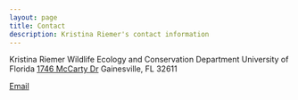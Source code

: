 ```yaml
---
layout: page
title: Contact
description: Kristina Riemer's contact information
---
```


Kristina Riemer
Wildlife Ecology and Conservation Department
University of Florida
[1746 McCarty Dr](https://www.google.com/maps/place/Weecology+Lab/@29.6458296,-82.3479166,17z/data=!3m1!4b1!4m5!3m4!1s0x88e8a374856ddfbf:0x364970f44559d755!8m2!3d29.6458296!4d-82.3457333)
Gainesville, FL 32611

[Email](mailto:kristina.riemer@weecology.org)
